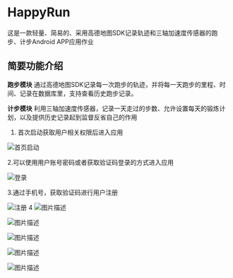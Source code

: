 # HappyRun
这是一款轻量、简易的、采用高德地图SDK记录轨迹和三轴加速度传感器的跑步、计步Android APP应用作业
## 简要功能介绍
**跑步模块**
通过高德地图SDK记录每一次跑步的轨迹，并将每一天跑步的里程、时间、记录在数据库里，支持查看历史跑步记录。

**计步模块**
利用三轴加速度传感器，记录一天走过的步数、允许设置每天的锻炼计划，以及提供历史记录起到监督反省自己的作用

 1. 首次启动获取用户相关权限后进入应用
 
 ![首页启动](https://github.com/Aristochi/HappyRun/blob/master/image/1.jpg)
 
 2.可以使用用户账号密码或者获取验证码登录的方式进入应用
 
![登录](https://github.com/Aristochi/HappyRun/blob/master/image/2.jpg)

3.通过手机号，获取验证码进行用户注册

![注册](https://github.com/Aristochi/HappyRun/blob/master/image/3.jpg)
4
![图片描述](https://github.com/Aristochi/HappyRun/blob/master/image/4.jpg)

![图片描述](https://github.com/Aristochi/HappyRun/blob/master/image/5.jpg)

![图片描述](https://github.com/Aristochi/HappyRun/blob/master/image/6.jpg)

![图片描述](https://github.com/Aristochi/HappyRun/blob/master/image/7.jpg)

![图片描述](https://github.com/Aristochi/HappyRun/blob/master/image/8.jpg)
